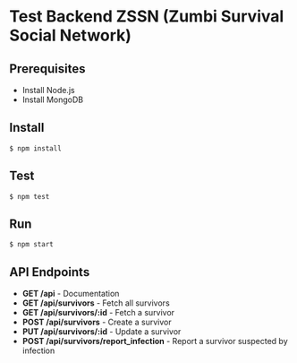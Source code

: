 # Test Backend ZSSN (Zumbi Survival Social Network)

## Prerequisites
- Install Node.js
- Install MongoDB

## Install
`$ npm install`

## Test
`$ npm test`

## Run
`$ npm start`

## API Endpoints
- __GET /api__ - Documentation
- __GET /api/survivors__ - Fetch all survivors
- __GET /api/survivors/:id__ - Fetch a survivor
- __POST /api/survivors__ - Create a survivor
- __PUT /api/survivors/:id__ - Update a survivor
- __POST /api/survivors/report_infection__ - Report a survivor suspected by infection

